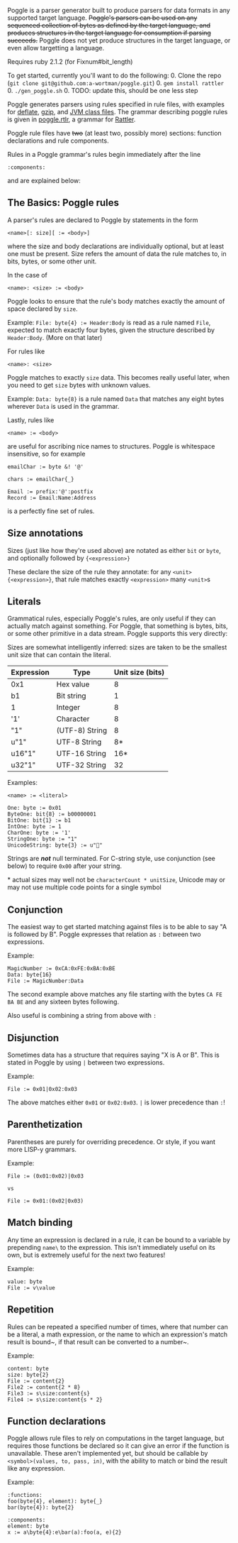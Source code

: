 Poggle is a parser generator built to produce parsers for data formats in any supported target language. ~~Poggle's parsers can be used on any sequenced collection of bytes as defined by the target language, and produces structures in the target language for consumption if parsing succeeds.~~ Poggle does not yet produce structures in the target language, or even allow targetting a language.

Requires ruby 2.1.2 (for Fixnum#bit_length)

To get started, currently you'll want to do the following:
  0. Clone the repo (`git clone git@github.com:a-wortman/poggle.git`)
  0. `gem install rattler`
  0. `./gen_poggle.sh`
  0. TODO: update this, should be one less step

Poggle generates parsers using rules specified in rule files, with examples for [deflate](formats/deflate_data), [gzip](formats/gzip), and [JVM class files](formats/class_file). The grammar describing poggle rules is given in [poggle.rtlr](poggle.rtlr), a grammar for [Rattler](https://github.com/jarhart/rattler).

Poggle rule files have ~~two~~ (at least two, possibly more) sections: function declarations and rule components.

Rules in a Poggle grammar's rules begin immediately after the line
```
:components:
```
and are explained below:

## The Basics: Poggle rules
A parser's rules are declared to Poggle by statements in the form
```
<name>[: size][ := <body>]
```
where the size and body declarations are individually optional, but at least one must be present. Size refers the amount of data the rule matches to, in bits, bytes, or some other unit.

In the case of
```
<name>: <size> := <body>
```
Poggle looks to ensure that the rule's body matches exactly the amount of space declared by `size`.

Example: `File: byte{4} := Header:Body` is read as a rule named `File`, expected to match exactly four bytes, given the structure described by `Header:Body`. (More on that later)

For rules like
```
<name>: <size>
```
Poggle matches to exactly `size` data. This becomes really useful later, when you need to get `size` bytes with unknown values.

Example: `Data: byte{8}` is a rule named `Data` that matches any eight bytes wherever `Data` is used in the grammar.

Lastly, rules like
```
<name> := <body>
```
are useful for ascribing nice names to structures. Poggle is whitespace insensitive, so for example
```
emailChar := byte &! '@'

chars := emailChar{_}

Email := prefix:'@':postfix
Record := Email:Name:Address
```
is a perfectly fine set of rules.

## Size annotations
Sizes (just like how they're used above) are notated as either `bit` or `byte`, and optionally followed by `{<expression>}`

These declare the size of the rule they annotate: for any `<unit>{<expression>}`, that rule matches exactly `<expression>` many `<unit>`s

## Literals
Grammatical rules, especially Poggle's rules, are only useful if they can actually match against something. For Poggle, that something is bytes, bits, or some other primitive in a data stream. Poggle supports this very directly:

Sizes are somewhat intelligently inferred: sizes are taken to be the smallest unit size that can contain the literal.

| Expression | Type           | Unit size (bits) |
| ---------- | -------------- | ---------------- |
| 0x1        | Hex value      | 8                |
| b1         | Bit string     | 1                |
| 1          | Integer        | 8                |
| '1'        | Character      | 8                |
| "1"        | (UTF-8) String | 8                |
| u"1"       | UTF-8 String   | 8\*              |
| u16"1"     | UTF-16 String  | 16\*             |
| u32"1"     | UTF-32 String  | 32               |

Examples:
```
<name> := <literal>

One: byte := 0x01
ByteOne: bit{8} := b00000001
BitOne: bit{1} := b1
IntOne: byte := 1
CharOne: byte := '1'
StringOne: byte := "1"
UnicodeString: byte{3} := u"💽"
```

Strings are ***not*** null terminated. For C-string style, use conjunction (see below) to require `0x00` after your string.

\* actual sizes may well not be `characterCount * unitSize`, Unicode may or may not use multiple code points for a single symbol

## Conjunction
The easiest way to get started matching against files is to be able to say "A is followed by B". Poggle expresses that relation as `:` between two expressions.

Example:
```
MagicNumber := 0xCA:0xFE:0xBA:0xBE
Data: byte{16}
File := MagicNumber:Data
```

The second example above matches any file starting with the bytes `CA FE BA BE` and any sixteen bytes following.

Also useful is combining a string from above with `:`

## Disjunction
Sometimes data has a structure that requires saying "X is A or B". This is stated in Poggle by using `|` between two expressions.

Example:
```
File := 0x01|0x02:0x03
```

The above matches either `0x01` or `0x02:0x03`. `|` is lower precedence than `:`!

## Parenthetization
Parentheses are purely for overriding precedence. Or style, if you want more LISP-y grammars.

Example:
```
File := (0x01:0x02)|0x03

vs

File := 0x01:(0x02|0x03)
```

## Match binding
Any time an expression is declared in a rule, it can be bound to a variable by prepending `name\` to the expression. This isn't immediately useful on its own, but is extremely useful for the next two features!

Example:
```
value: byte
File := v\value
```

## Repetition
Rules can be repeated a specified number of times, where that number can be a literal, a math expression, or the name to which an expression's match result is bound~, if that result can be converted to a number~.

Example:
```
content: byte
size: byte{2}
File := content{2}
File2 := content{2 * 8}
File3 := s\size:content{s}
File4 := s\size:content{s * 2}
```

## Function declarations
Poggle allows rule files to rely on computations in the target language, but requires those functions be declared so it can give an error if the function is unavailable.
These aren't implemented yet, but should be callable by `<symbol>(values, to, pass, in)`, with the ability to match or bind the result like any expression.

Example:
```
:functions:
foo(byte{4}, element): byte{_}
bar(byte{4}): byte{2}

:components:
element: byte
x := a\byte{4}:e\bar(a):foo(a, e){2}
```
